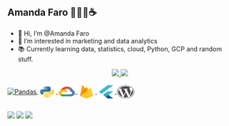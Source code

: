 ## Amanda Faro 👩🏻‍💻☕ 

- 👋 Hi, I’m @Amanda Faro
- 👀 I’m interested in marketing and data analytics
- 📚 Currently learning data, statistics, cloud, Python, GCP and random stuff.

<div align="center">
  <a href="https://github.com/amandafaro/amandafaro">
  <img height="180em" src="https://github-readme-stats-sigma-five.vercel.app/api?username=amandafaro&show_icons=true&theme=algolia" />
  <img height="180em" src="https://github-readme-stats-sigma-five.vercel.app/api/top-langs/?username=amandafaro&show_icons=true&theme=algolia" />
</div>
  
<div style="display: inline_block"><br>
  <img align="center" alt="Pandas" height="30" width="40" src="https://cdn.jsdelivr.net/gh/devicons/devicon/icons/pandas/pandas-original-wordmark.svg">
  <img align="center" alt="Python" height="30" width="40" src="https://raw.githubusercontent.com/devicons/devicon/master/icons/python/python-original.svg">
  <img align="center" alt="Google Cloud" height="30" width="40" src="https://raw.githubusercontent.com/devicons/devicon/master/icons/googlecloud/googlecloud-original.svg">
  <img align="center" alt="Rafa-Python" height="30" width="40" src="https://raw.githubusercontent.com/devicons/devicon/master/icons/firebase/firebase-original.svg">
  <img align="center" alt="Rafa-Python" height="30" width="40" src="https://raw.githubusercontent.com/devicons/devicon/master/icons/flutter/flutter-original.svg">
  <img align="center" alt="Rafa-Python" height="30" width="40" src="https://raw.githubusercontent.com/devicons/devicon/master/icons/wordpress/wordpress-plain.svg">
</div>

##

<div> 
  <a href="https://www.instagram.com/amanda.faro/" target="_blank"><img src="https://img.shields.io/badge/-Instagram-%23E4405F?style=for-the-badge&logo=instagram&logoColor=white" target="_blank"></a>
  <a href = "mailto:amanda@agencia23.com.br"><img src="https://img.shields.io/badge/-Gmail-%23333?style=for-the-badge&logo=gmail&logoColor=white" target="_blank"></a>
  <a href="linkedin.com/in/amandafaro" target="_blank"><img src="https://img.shields.io/badge/-LinkedIn-%230077B5?style=for-the-badge&logo=linkedin&logoColor=white" target="_blank"></a>
</div>

<!--p align="left"> <img src="https://komarev.com/ghpvc/?username=Manoel" alt="argentinaluiz" /> </p -->
<!---
Amanda Faro/Amanda Faro is a ✨ special ✨ repository because its `README.md` (this file) appears on your GitHub profile.
You can click the Preview link to take a look at your changes.
--->
